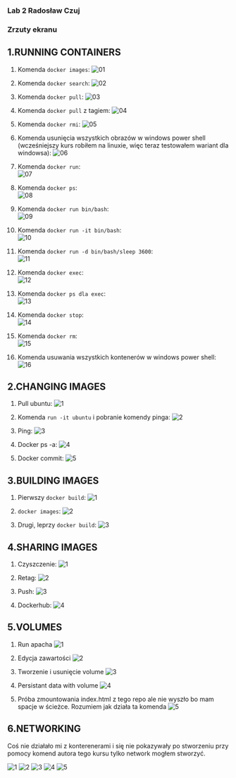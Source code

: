 ### Lab 2 Radosław Czuj

### Zrzuty ekranu

## 1.RUNNING CONTAINERS

1. Komenda `docker images`: 
![01](images/1-running-containers/1-1-task.jpg)

2. Komenda `docker search`: 
![02](images/1-running-containers/1-2-1-task.jpg)

3. Komenda `docker pull`: 
![03](images/1-running-containers/1-2-2-task.jpg)

4. Komenda `docker pull` z tagiem: 
![04](images/1-running-containers/1-3-task.jpg)

5. Komenda `docker rmi`: 
![05](images/1-running-containers/1-4-1-task.jpg)

6. Komenda usunięcia wszystkich obrazów w windows power shell (wcześniejszy kurs robiłem na linuxie, więc teraz testowałem wariant dla windowsa): 
![06](images/1-running-containers/1-4-2-task.jpg)

7. Komenda `docker run`:  
![07](images/1-running-containers/2-1-task.jpg)

8. Komenda `docker ps`:  
![08](images/1-running-containers/2-2-task.jpg)

9. Komenda `docker run bin/bash`:  
![09](images/1-running-containers/2-3-1-task.jpg)

10. Komenda `docker run -it bin/bash`:  
![10](images/1-running-containers/2-3-2-task.jpg)

11. Komenda `docker run -d bin/bash/sleep 3600`:  
![11](images/1-running-containers/2-4-task.jpg)

12. Komenda `docker exec`:  
![12](images/1-running-containers/2-5-1-task.jpg)

13. Komenda `docker ps dla exec`:  
![13](images/1-running-containers/2-5-2-task.jpg)

14. Komenda `docker stop`:  
![14](images/1-running-containers/2-6-task.jpg)

15. Komenda `docker rm`:  
![15](images/1-running-containers/2-7-1-task.jpg)

16. Komenda usuwania wszystkich kontenerów w windows power shell:  
![16](images/1-running-containers/2-7-2-task.jpg)

## 2.CHANGING IMAGES

1. Pull ubuntu: 
![1](images/2-changing-images/1-task.jpg)

2. Komenda `run -it ubuntu` i pobranie komendy pinga:
![2](images/2-changing-images/2-task.jpg)

3. Ping:
![3](images/2-changing-images/3-task.jpg)

4. Docker ps -a:
![4](images/2-changing-images/4-task.jpg)

5. Docker commit:
![5](images/2-changing-images/5-task.jpg)

## 3.BUILDING IMAGES

1. Pierwszy `docker build`: 
![1](images/3-building-images/1-task.jpg)

2. `docker images`:
![2](images/3-building-images/2-task.jpg)

3. Drugi, leprzy `docker build`:
![3](images/3-building-images/3-task.jpg)

## 4.SHARING IMAGES

1. Czyszczenie: 
![1](images/4-sharing-images/1-task.jpg)

2. Retag: 
![2](images/4-sharing-images/2-task.jpg)

3. Push:
![3](images/4-sharing-images/3-task.jpg)

4. Dockerhub:
![4](images/4-sharing-images/4-task.jpg)

## 5.VOLUMES

1. Run apacha
![1](images/5-volumes/1-task.jpg)

2. Edycja zawartości
![2](images/5-volumes/2-task.jpg)

3. Tworzenie i usunięcie volume
![3](images/5-volumes/3-task.jpg)

4. Persistant data with volume
![4](images/5-volumes/4-task.jpg)

5. Próba zmountowania index.html z tego repo ale nie wyszło bo mam spacje w ścieżce. Rozumiem jak działa ta komenda
![5](images/5-volumes/5-task.jpg)

## 6.NETWORKING

Coś nie działało mi z konterenerami i się nie pokazywały po stworzeniu przy pomocy komend autora tego kursu
tylko network mogłem stworzyć.

![1](images/6-networking/1-task.jpg)
![2](images/6-networking/2-task.jpg)
![3](images/6-networking/3-task.jpg)
![4](images/6-networking/4-task.jpg)
![5](images/6-networking/4-1-task.jpg)
